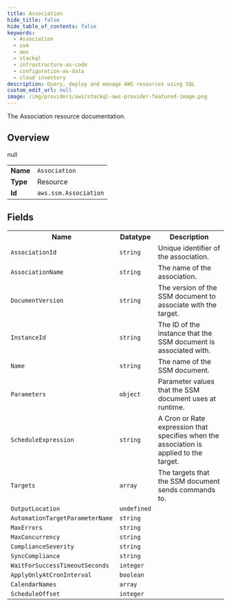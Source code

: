 ```yaml
---
title: Association
hide_title: false
hide_table_of_contents: false
keywords:
  - Association
  - ssm
  - aws
  - stackql
  - infrastructure-as-code
  - configuration-as-data
  - cloud inventory
description: Query, deploy and manage AWS resources using SQL
custom_edit_url: null
image: /img/providers/aws/stackql-aws-provider-featured-image.png
---
```

The Association resource documentation.

## Overview
<table><tbody>
<tr><td><b>Name</b></td><td><code>Association</code></td></tr>
<tr><td><b>Type</b></td><td>Resource</td></tr>
null
<tr><td><b>Id</b></td><td><code>aws.ssm.Association</code></td></tr>
</tbody></table>

## Fields
<table><tbody>
<tr><th>Name</th><th>Datatype</th><th>Description</th></tr>
<tr><td><code>AssociationId</code></td><td><code>string</code></td><td>Unique identifier of the association.</td></tr><tr><td><code>AssociationName</code></td><td><code>string</code></td><td>The name of the association.</td></tr><tr><td><code>DocumentVersion</code></td><td><code>string</code></td><td>The version of the SSM document to associate with the target.</td></tr><tr><td><code>InstanceId</code></td><td><code>string</code></td><td>The ID of the instance that the SSM document is associated with.</td></tr><tr><td><code>Name</code></td><td><code>string</code></td><td>The name of the SSM document.</td></tr><tr><td><code>Parameters</code></td><td><code>object</code></td><td>Parameter values that the SSM document uses at runtime.</td></tr><tr><td><code>ScheduleExpression</code></td><td><code>string</code></td><td>A Cron or Rate expression that specifies when the association is applied to the target.</td></tr><tr><td><code>Targets</code></td><td><code>array</code></td><td>The targets that the SSM document sends commands to.</td></tr><tr><td><code>OutputLocation</code></td><td><code>undefined</code></td><td></td></tr><tr><td><code>AutomationTargetParameterName</code></td><td><code>string</code></td><td></td></tr><tr><td><code>MaxErrors</code></td><td><code>string</code></td><td></td></tr><tr><td><code>MaxConcurrency</code></td><td><code>string</code></td><td></td></tr><tr><td><code>ComplianceSeverity</code></td><td><code>string</code></td><td></td></tr><tr><td><code>SyncCompliance</code></td><td><code>string</code></td><td></td></tr><tr><td><code>WaitForSuccessTimeoutSeconds</code></td><td><code>integer</code></td><td></td></tr><tr><td><code>ApplyOnlyAtCronInterval</code></td><td><code>boolean</code></td><td></td></tr><tr><td><code>CalendarNames</code></td><td><code>array</code></td><td></td></tr><tr><td><code>ScheduleOffset</code></td><td><code>integer</code></td><td></td></tr>
</tbody></table>